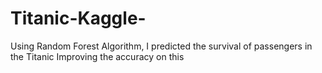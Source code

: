 # Titanic-Kaggle-
Using Random Forest Algorithm, I predicted the survival of passengers in the Titanic 
Improving the accuracy on this 
